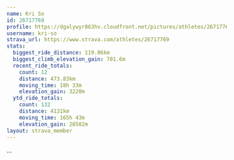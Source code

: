 ```yaml
---
name: Kri So
id: 26717769
profile: https://dgalywyr863hv.cloudfront.net/pictures/athletes/26717769/7761026/13/large.jpg
username: kri-so
strava_url: https://www.strava.com/athletes/26717769
stats:
  biggest_ride_distance: 119.06km
  biggest_climb_elevation_gain: 701.6m
  recent_ride_totals:
    count: 12
    distance: 473.83km
    moving_time: 18h 33m
    elevation_gain: 3220m
  ytd_ride_totals:
    count: 132
    distance: 4131km
    moving_time: 165h 43m
    elevation_gain: 28582m
layout: strava_member
--- 
```

...
